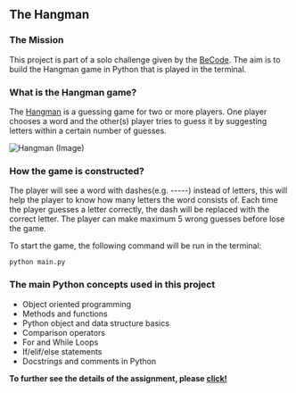 ## The Hangman

### The Mission
This project is part of a solo challenge given by the [BeCode](https://becode.org/learn/ai-bootcamp/). The aim is to build the Hangman game in Python that is played in the terminal. 

### What is the Hangman game?
The [Hangman](https://en.wikipedia.org/wiki/Hangman_(game)) is a guessing game for two or more players. One player chooses a word and the other(s) player tries to guess it by suggesting letters within a certain number of guesses.


![Hangman (Image)](https://i.pinimg.com/564x/56/21/55/5621553db7eedebcad64bf185be3d7e6.jpg)


### How the game is constructed?
The player will see a word with dashes(e.g. -----) instead of letters, this will help the player to know how many letters the word consists of. Each time the player guesses a letter correctly, the dash will be replaced with the correct letter. The player can make maximum 5 wrong guesses before lose the game. 

To start the game, the following command will be run in the terminal:

`python main.py`

### The main Python concepts used in this project
- Object oriented programming
- Methods and functions
- Python object and data structure basics
- Comparison operators
- For and While Loops
- If/elif/else statements
- Docstrings and comments in Python

**To further see the details of the assignment, please [click!](https://github.com/becodeorg/BXL-Bouman-3.31/blob/main/content/0.projects/1.python/1.hangman_oop.md)**
